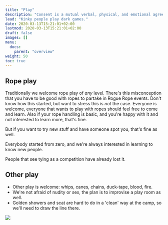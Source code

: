 ```yaml
---
title: "Play"
description: "Consent is a mutual verbal, physical, and emotional agreement that happens without manipulation, threats, or head games."
lead: "Kinky people play dark games."
date: 2020-03-13T15:21:01+02:00
lastmod: 2020-03-13T15:21:01+02:00
draft: false
images: []
menu: 
  docs:
    parent: "overview"
weight: 50
toc: true
---
```

## Rope play

Traditionally we welcome rope play of _any_ level. There's this misconception that you have to be good with ropes to partake in Rogue Rope events. Don't know how this started, but want to stress this is _not_ the case. Everyone is welcome, everyone that wants to play with ropes should feel free to come and learn. Also if your rope handling is basic, and you're happy with it and not interested to learn more, that's fine.

But if you want to try new stuff and have someone spot you, that's fine as well.

Everybody started from zero, and we're always interested in learning to know new people.

People that see tying as a competition have already lost it.

## Other play

* Other play is welcome: whips, canes, chains, duck-tape, blood, fire. 
* We're not afraid of nudity or sex, the plan is to improvise a play room as well.
* Golden showers and scat are hard to do in a 'clean' way at the camp, so we'll need to draw the line there. 

![](./assets/anything.webp)


